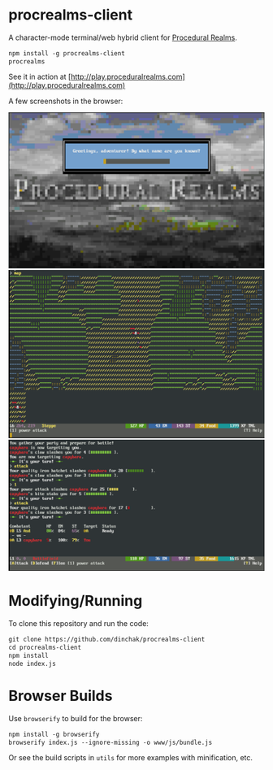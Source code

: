 # procrealms-client
A character-mode terminal/web hybrid client for [Procedural Realms](http://www.proceduralrealms.com).

```
npm install -g procrealms-client
procrealms
```

See it in action at [http://play.proceduralrealms.com](http://play.proceduralrealms.com)

A few screenshots in the browser:

![Login Page](doc/ss1.png)
![Explore](doc/ss3.png)
![Battle](doc/ss2.png)

# Modifying/Running

To clone this repository and run the code:

```
git clone https://github.com/dinchak/procrealms-client
cd procrealms-client
npm install
node index.js
```

# Browser Builds

Use `browserify` to build for the browser:

```
npm install -g browserify
browserify index.js --ignore-missing -o www/js/bundle.js
```

Or see the build scripts in `utils` for more examples with minification, etc.

